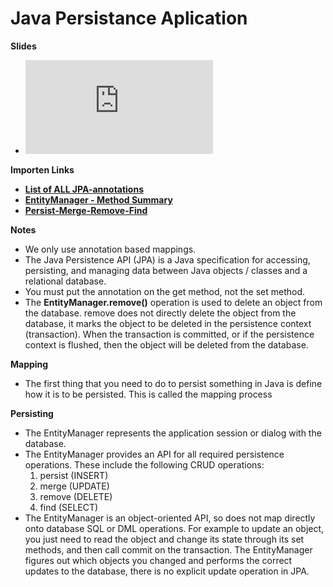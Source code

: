 

# Java Persistance Aplication

**Slides**

* <embed src="https://github.com/tysker/Datamatiker3Semester.io/blob/master/ORM-intro.pdf" type="application/pdf" />



**Importen Links**

* <a href="https://www.objectdb.com/api/java/jpa/annotations" target="_blank">**List of ALL JPA-annotations**</a>
* <a href="https://docs.oracle.com/javaee/5/api/javax/persistence/EntityManager.html" target="_blank">**EntityManager - Method Summary**</a>
 * <a href="https://docs.oracle.com/javaee/5/api/javax/persistence/EntityManager.html#persist(java.lang.Object)" target="_blank">**Persist-Merge-Remove-Find**</a>


**Notes**

* We only use annotation based mappings.
* The Java Persistence API (JPA) is a Java specification for accessing, persisting, and managing data between Java objects / classes and a relational database.
* You must put the annotation on the get method, not the set method. 
* The **EntityManager.remove()** operation is used to delete an object from the database. remove does not directly delete the object from the database, it marks the object to be deleted in the persistence context (transaction). When the transaction is committed, or if the persistence context is flushed, then the object will be deleted from the database.

**Mapping**

* The first thing that you need to do to persist something in Java is define how it is to be persisted. This is called the mapping process 


**Persisting**

* The EntityManager represents the application session or dialog with the database.
* The EntityManager provides an API for all required persistence operations. These include the following CRUD operations:
  1. persist (INSERT)
  2. merge (UPDATE)
  3. remove (DELETE)
  4. find (SELECT)
* The EntityManager is an object-oriented API, so does not map directly onto database SQL or DML operations. For example to update an object, you just need to read the object and change its state through its set methods, and then call commit on the transaction. The EntityManager figures out which objects you changed and performs the correct updates to the database, there is no explicit update operation in JPA.


